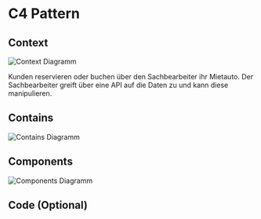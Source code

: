 # C4 Pattern

## Context

<img src="/images/context.png" alt="Context Diagramm"/>

Kunden reservieren oder buchen über den Sachbearbeiter ihr Mietauto. Der Sachbearbeiter greift über eine API auf die Daten zu und kann diese manipulieren.

## Contains

<img src="/images/contains.png" alt="Contains Diagramm"/>

## Components

<img src="/images/components.png" alt="Components Diagramm"/>

## Code (Optional)
